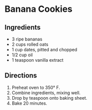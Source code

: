 # Banana Cookies
## Ingredients
-   3 ripe bananas
-   2 cups rolled oats
-   1 cup dates, pitted and chopped
-   1/2 cup oil
-   1 teaspoon vanilla extract

## Directions
1.  Preheat oven to 350° F.
2.  Combine ingredients, mixing well.
3.  Drop by teaspoon onto baking sheet.
4.  Bake 20 minutes. 